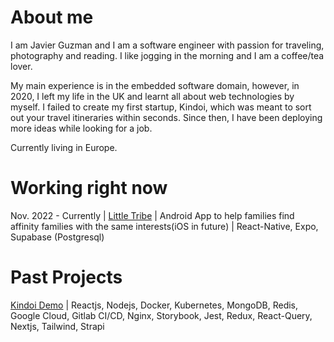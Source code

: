 # About me

I am Javier Guzman and I am a software engineer with passion for traveling, photography and reading. I like jogging in the morning and I am a coffee/tea lover.

My main experience is in the embedded software domain, however, in 2020, I left my life in the UK and learnt all about web technologies by myself. I failed to create my first startup, Kindoi, which was meant to sort out your travel itineraries within seconds. Since then, I have been deploying more ideas while looking for a job.

Currently living in Europe.

# Working right now

Nov. 2022 - Currently | [Little Tribe](https://www.littletribe.app) | Android App to help families find affinity families with the same interests(iOS in future) | React-Native, Expo, Supabase (Postgresql)

# Past Projects

[Kindoi Demo](https://www.youtube.com/watch?v=GEFlbBDr_Rw) | Reactjs, Nodejs, Docker, Kubernetes, MongoDB, Redis, Google Cloud, Gitlab CI/CD, Nginx, Storybook, Jest, Redux, React-Query, Nextjs, Tailwind, Strapi

